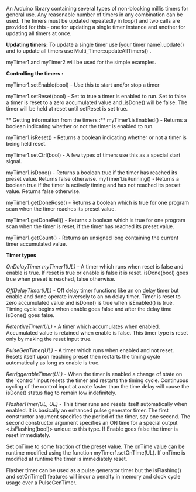 An Arduino library containing several types of non-blocking millis timers for general use.
Any reasonable number of timers in any combination can be used. The timers must be
updated repeatedly in loop() and two calls are provided for this - one for updating a single
timer instance and another for updating all timers at once.

**Updating timers:**
To update a single timer use [your timer name].update() and to update all timers use 
 Multi_Timer::updateAllTimers() .

 myTimer1 and myTimer2 will be used for the simple examples.

 **Controlling the timers :**

 myTimer1.setEnable(bool) - Use this to start and/or stop a timer

 myTimer1.setReset(bool) - Set to true a timer is enabled to run.  Set to false a timer is
 reset to a zero accumulated value and .isDone() will be false. The timer will be held at
 reset until setReset is set true.


** Getting information from the timers :**
 myTimer1.isEnabled() - Returns a boolean indicating whether or not the timer is enabled to run.
 
 myTimer1.isReset() - Returns a boolean indicating whether or not a timer is being held reset.

 myTimer1.setCtrl(bool) - A few types of timers use this as a special start signal.

 myTimer1.isDone() - Returns a boolean true if the timer has reached its preset value. Returns
 false otherwise.
myTimer1.isRunning() - Returns a boolean true if the timer is actively timing and has not
reached its preset value. Returns false otherwise.

myTimer1.getDoneRose() - Returns a boolean which is true for one program scan when the timer
reaches its preset value.

myTimer1.getDoneFell() - Returns a boolean which is true for one program scan when the timer is reset, if
the timer has reached its preset value.

myTimer1.getCount() - Returns an unsigned long containing the current timer accumulated value.


  **Timer types**

_OnDelayTimer myTimer1(UL)_ - A timer which runs when reset is false and enable is true.
If reset is true or enable is false it is reset. isDone(bool) goes true when preset is reached,
false otherwise.

_OffDelayTimer(UL)_ - Off delay timer functions like an on delay timer but enable and done
operate inversely to an on delay timer. Timer is reset to zero accumulated value and isDone() is true
when isEnabled() is true.  Timing cycle begins when enable goes false and after the delay time isDone()
goes false.

_RetentiveTimer(UL)_ - A timer which accumulates when enabled. Accumulated value is retained when enable
is false.  This timer type is reset only by making the reset input true.

_PulseGenTimer(UL)_ - A timer which runs when enabled and not reset. Resets itself upon reaching preset
then restarts the timing cycle automatically as long as enable is true.

_RetriggerableTimer(UL)_ - When the timer is enabled a change of state on the 'control' input resets the timer
and restarts the timing cycle.  Continuous cycling of the control input at a rate faster than the time
delay will cause the isDone() status flag to remain low indefinitely.

_FlasherTimer(UL, UL)_ - This timer runs and resets itself automatically when enabled.  It is basically
an enhanced pulse generator timer. The first constructor argument specifies the period of the timer, say
one second. The second constructor argument specifies an ON time for a special output <.isFlashing(bool)> unique
to this type. If Enable goes false the timer is reset immediately.

Set onTime to some fraction of the preset value. The onTime value can be runtime modified using the function
myTimer1.setOnTime(UL). If onTime is modified at runtime the timer is immediately reset.

Flasher timer can be used as a pulse generator timer but the isFlashing() and setOnTime() features will
incur a penalty in memory and clock cycle usage over a PulseGenTimer.


